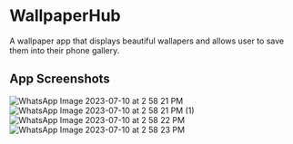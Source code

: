 # WallpaperHub

A wallpaper app that displays beautiful wallapers and allows user to save them into their phone gallery.

## App Screenshots


![WhatsApp Image 2023-07-10 at 2 58 21 PM](https://github.com/mercyjae/Wallpaper_App/assets/83911888/a85af954-43c6-4aa4-bf4b-f991b1547a0f)
![WhatsApp Image 2023-07-10 at 2 58 21 PM (1)](https://github.com/mercyjae/Wallpaper_App/assets/83911888/b49663a8-39aa-488a-8de8-d1d11bb854a1)
![WhatsApp Image 2023-07-10 at 2 58 22 PM](https://github.com/mercyjae/Wallpaper_App/assets/83911888/647f24d2-6b7f-44dd-9838-43bb1ef5185f)
![WhatsApp Image 2023-07-10 at 2 58 23 PM](https://github.com/mercyjae/Wallpaper_App/assets/83911888/bfbf27bc-f611-4b8c-b68b-9199640761ff)
